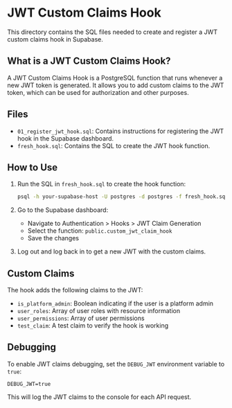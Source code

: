 # JWT Custom Claims Hook

This directory contains the SQL files needed to create and register a JWT custom claims hook in Supabase.

## What is a JWT Custom Claims Hook?

A JWT Custom Claims Hook is a PostgreSQL function that runs whenever a new JWT token is generated. It allows you to add custom claims to the JWT token, which can be used for authorization and other purposes.

## Files

- `01_register_jwt_hook.sql`: Contains instructions for registering the JWT hook in the Supabase dashboard.
- `fresh_hook.sql`: Contains the SQL to create the JWT hook function.

## How to Use

1. Run the SQL in `fresh_hook.sql` to create the hook function:
   ```bash
   psql -h your-supabase-host -U postgres -d postgres -f fresh_hook.sql
   ```

2. Go to the Supabase dashboard:
   - Navigate to Authentication > Hooks > JWT Claim Generation
   - Select the function: `public.custom_jwt_claim_hook`
   - Save the changes

3. Log out and log back in to get a new JWT with the custom claims.

## Custom Claims

The hook adds the following claims to the JWT:

- `is_platform_admin`: Boolean indicating if the user is a platform admin
- `user_roles`: Array of user roles with resource information
- `user_permissions`: Array of user permissions
- `test_claim`: A test claim to verify the hook is working

## Debugging

To enable JWT claims debugging, set the `DEBUG_JWT` environment variable to `true`:

```
DEBUG_JWT=true
```

This will log the JWT claims to the console for each API request. 